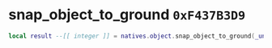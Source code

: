 # snap_object_to_ground `0xF437B3D9`

```lua
local result --[[ integer ]] = natives.object.snap_object_to_ground(_unk0 --[[ integer ]], _unk1 --[[ integer ]], _unk2 --[[ integer ]], _unk3 --[[ integer ]])
```